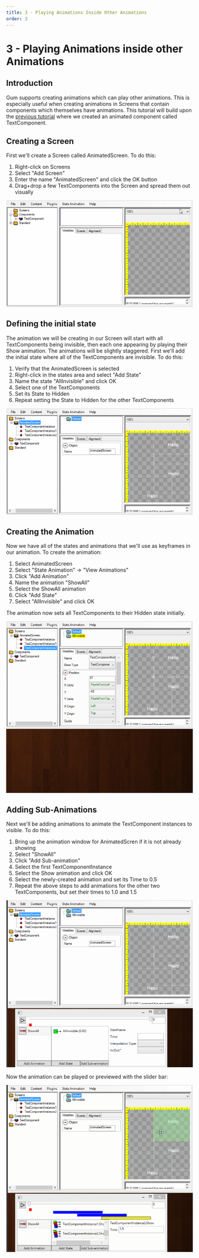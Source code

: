 ```yaml
---
title: 3 - Playing Animations Inside Other Animations
order: 3
---
```


# 3 - Playing Animations inside other Animations

## Introduction

Gum supports creating animations which can play other animations. This is especially useful when creating animations in Screens that contain components which themselves have animations. This tutorial will build upon the [previous tutorial](https://github.com/vchelaru/Gum/tree/8c293a405185cca0e819b810220de684b436daf9/docs/Animation%20Tutorial/Usage-Guide_-Creating-an-Animation/README.md) where we created an animated component called TextComponent.

## Creating a Screen

First we'll create a Screen called AnimatedScreen. To do this:

1. Right-click on Screens
2. Select "Add Screen"
3. Enter the name "AnimatedScreen" and click the OK button
4. Drag+drop a few TextComponents into the Screen and spread them out visually

![](../.gitbook/assets/AddScreenAndText.gif)

## Defining the initial state

The animation we will be creating in our Screen will start with all TextComponents being invisible, then each one appearing by playing their Show animation. The animations will be slightly staggered. First we'll add the initial state where all of the TextComponents are invisible. To do this:

1. Verify that the AnimatedScreen is selected
2. Right-click in the states area and select "Add State"
3. Name the state "AllInvisible" and click OK
4. Select one of the TextComponents 
5. Set its State to Hidden
6. Repeat setting the State to Hidden for the other TextComponents

![](../.gitbook/assets/MakeAllInvisibleState.gif)

## Creating the Animation

Now we have all of the states and animations that we'll use as keyframes in our animation. To create the animation:

1. Select AnimatedScreen
2. Select "State Animation" -&gt; "View Animations"
3. Click "Add Animation"
4. Name the animation "ShowAll"
5. Select the ShowAll animation
6. Click "Add State"
7. Select "AllInvisible" and click OK

The animation now sets all TextComponents to their Hidden state initially.

![](../.gitbook/assets/CreateScreenAnimation1.gif)

## Adding Sub-Animations

Next we'll be adding animations to animate the TextComponent instances to visible. To do this:

1. Bring up the animation window for AnimatedScren if it is not already showing
2. Select "ShowAll"
3. Click "Add Sub-animation"
4. Select the first TextComponentInstance
5. Select the Show animation and click OK
6. Select the newly-created animation and set its Time to 0.5
7. Repeat the above steps to add animations for the other two TextComponents, but set their times to 1.0 and 1.5

![](../.gitbook/assets/AddingSubAnimations.gif)

Now the animation can be played or previewed with the slider bar:

![](../.gitbook/assets/PreviewAndPlayingSubAnimations.gif)

